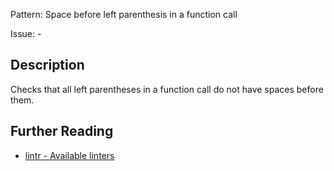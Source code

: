 Pattern: Space before left parenthesis in a function call

Issue: -

## Description

Checks that all left parentheses in a function call do not have spaces before them.

## Further Reading

* [lintr - Available linters](https://lintr.r-lib.org/reference/index.html)